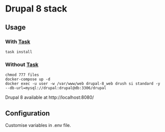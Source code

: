 # Drupal 8 stack

## Usage

### With [Task][task]

```
task install
```

### Without [Task][task]

```
chmod 777 files
docker-compose up -d
docker exec -u user -w /var/www/web drupal-8_web drush si standard -y --db-url=mysql://drupal:drupal@db:3306/drupal
```

Drupal 8 available at http://localhost:8080/

## Configuration

Customise variables in .env file.

[task]: https://github.com/go-task/task
